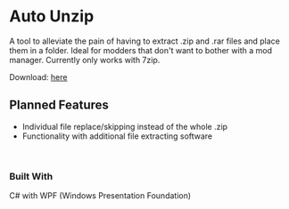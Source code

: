 # Auto Unzip

A tool to alleviate the pain of having to extract .zip and .rar files and place them in a folder. Ideal for modders that don't want to bother with a mod manager. Currently only works with 7zip.

Download: [here](https://github.com/anna-kb/AutoUnzip/releases)
<br>

## Planned Features 

<ul>
<li> Individual file replace/skipping instead of the whole .zip </li>
<li> Functionality with additional file extracting software </li>
</ul>


<br>

### Built With

C# with WPF (Windows Presentation Foundation)
